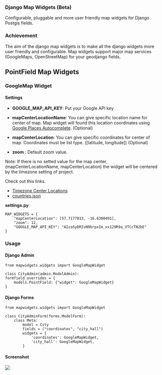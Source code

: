 ### Django Map Widgets (Beta)
Configurable, pluggable and more user friendly map widgets for Django Postgis fields.

### Achievement
The aim of the django map widgets is to make all the django widgets more user friendly and configurable. Map widgets support major map services (GoogleMaps, OpenStreetMap) for your geodjango fields.

## PointField Map Widgets

### GoogleMap Widget
#### Settings

* **GOOGLE_MAP_API_KEY**: Put your Google API key

* **mapCenterLocationName**: You can give specific location name for center of map. Map widget will found this location coordinates using <a href="https://developers.google.com/maps/documentation/javascript/examples/places-autocomplete" target="_blank"> Google Places Autocomplete</a>. (Optional)

* **mapCenterLocation**: You can give specific coordinates for center of map. Coordinates must be list type. ([latitude, longitude]) (Optional)

* **zoom** : Default zoom value.

Note: If there is no setted value for the map center, (mapCenterLocationName, mapCenterLocation) the widget will be centered by the timezone setting of project.

Check out this links.

- <a href="https://github.com/erdem/django-map-widgets/blob/master/mapwidgets/constants.py">Timezone Center Locations</a>
- <a href="https://gist.github.com/erdem/8c7d26765831d0f9a8c62f02782ae00d">countries.json</a>



**settings.py**    

    MAP_WIDGETS = {
        "mapCenterLocation": [57.7177013, -16.6300491],
        "zoom": 12,
        "GOOGLE_MAP_API_KEY": "AIzaSyDRIvN9brpxIm_xx129R9a_VTCcTN2bE"
    }




### Usage 

#### Django Admin
    
    from mapwidgets.widgets import GoogleMapWidget
    
    class CityAdmin(admin.ModelAdmin):
    formfield_overrides = {
        models.PointField: {"widget": GoogleMapWidget}
    }


#### Django Forms

    from mapwidgets.widgets import GoogleMapWidget
    
    class CityAdminForm(forms.ModelForm):
        class Meta:
            model = City
            fields = ("coordinates", "city_hall")
            widgets = {
                'coordinates': GoogleMapWidget,
                'city_hall': GoogleMapWidget,
            }





#### Screenshot

![](http://i.imgur.com/QpBycQu.png)

